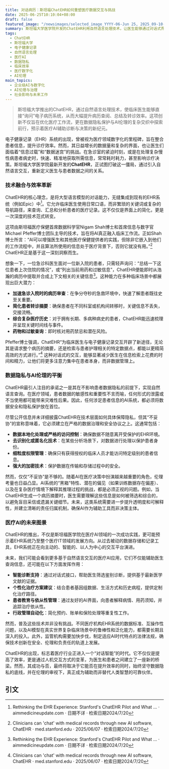 ```yaml
---
title: 对话病历：斯坦福ChatEHR如何重塑医疗数据交互与挑战
date: 2025-06-25T10:10:04+08:00
draft: false
featured_image: "/newsimages/selected_image_YYYY-06-Jun 25, 2025_09-10-16-917.jpg"
summary: 斯坦福大学医学院开发的ChatEHR利用自然语言处理技术，让医生能够通过对话式界面快速查询和汇总患者电子病历，显著提升了病历审查和信息获取的效率。这项技术不仅优化了临床工作流，更在医疗数据隐私保护方面做出承诺，同时在AI伦理、透明度和可解释性方面提出了更深层次的思考，预示着医疗AI辅助诊断的未来方向。
tags: 
  - ChatEHR
  - 斯坦福大学
  - 电子健康记录
  - 自然语言处理
  - 医疗AI
  - 数据隐私
  - 临床效率
  - 医疗数字化
  - AI伦理
main_topics: 
  - 企业级AI与数字化
  - AI伦理与治理
  - 社会影响与未来工作
---
```


> 斯坦福大学推出的ChatEHR，通过自然语言处理技术，使临床医生能够直接“询问”电子病历系统，从而大幅提升病历查阅、总结及转诊效率。这项创新不仅旨在优化医疗工作流，更在数据隐私保护与AI伦理的复杂交织中探索前行，预示着医疗AI辅助诊断与决策的新纪元。

电子健康记录（EHR）系统的出现，曾被视为医疗领域数字化的里程碑，旨在整合患者信息，提升诊疗效率。然而，其日益增长的数据量和复杂的界面，也让医生们面临着“信息过载”和“数据迷宫”的挑战。在急诊室的紧迫时刻，或是在处理复杂慢性病患者病史时，快速、精准地获取所需信息，常常耗时耗力，甚至影响诊疗决策。斯坦福大学医学院最新开发的**ChatEHR**，正试图打破这一僵局，通过引入自然语言交互，重新定义医生与患者数据之间的关系。

### 技术融合与效率革新

ChatEHR的核心理念，是将大型语言模型的对话能力，无缝集成到现有的EHR系统（例如Epic）中[^1]。它允许临床医生使用日常口语，而非繁琐的关键词或复杂的导航路径，来查询、汇总和分析患者的医疗记录。这不仅仅是界面上的简化，更是一次深度的技术范式转变。

这项由斯坦福医疗保健首席数据科学官Nigam Shah博士和首席信息与数字官Michael Pfeffer博士团队主导的技术，旨在将AI真正融入临床工作流。正如Shah博士所言：“AI可以增强医生和其他医疗保健提供者的实践，但除非它嵌入到他们的工作流程中，并且算法所使用的信息处于医疗背景下，否则它就没有用。”[^4] ChatEHR正是基于这一深刻洞察而生。

想象一下，一位急诊科医生面对一位新入院的患者，只需轻声询问：“总结一下这位患者上次住院的情况”，或“列出当前用药和过敏信息”，ChatEHR便能即时从浩瀚的病历中提取并合成上下文相关的关键信息[^1]。这种能力在多种临床场景中都展现出巨大潜力：

*   **加速急诊入院时的病历审查**：在争分夺秒的急救环境中，快速了解患者既往史至关重要。
*   **简化患者转诊摘要**：确保患者在不同科室或机构间转移时，关键信息不丢失，交接流畅。
*   **综合复杂医疗历史**：对于拥有长期、多病种病史的患者，ChatEHR能迅速梳理并呈现关键时间线与事件。
*   **药物和过敏查询**：即时核对用药禁忌和潜在风险。

Pfeffer博士强调，ChatEHR“为临床医生与电子健康记录交互开辟了新途径，无论其是请求整个病历的摘要，还是检索与患者护理相关的特定数据点，都能以更精简高效的方式进行。”[^4] 这种对话式的交互，能够显著减少医生在信息检索上花费的时间和精力，让他们将更多注意力集中在患者本身，而非数据管理上。

### 数据隐私与AI伦理的平衡

ChatEHR最引人注目的承诺之一是其在不影响患者数据隐私的前提下，实现自然语言查询。在医疗领域，患者数据的敏感性和重要性不言而喻，任何形式的泄露或不当使用都可能带来灾难性后果。因此，任何涉足患者信息的AI系统，都必须将数据安全和隐私保护放在首位。

尽管公开信息并未详细披露ChatEHR在技术层面如何具体保障隐私，但其“不妥协”的宣称意味着，它必须建立在严格的数据治理和安全协议之上。这通常包括：

*   **数据本地化处理或严格的访问控制**：确保数据不随意离开受保护的EHR环境。
*   **去识别化或匿名化技术**：在某些分析场景下，对数据进行处理以保护患者身份。
*   **细粒度权限管理**：确保只有获得授权的临床人员才能访问特定级别的患者信息。
*   **强大的加密技术**：保护数据在传输和存储过程中的安全。

然而，仅仅“不妥协”是不够的。随着AI在医疗决策中扮演越来越重要的角色，伦理考量也日益凸显。AI系统的“黑箱”特性、潜在的偏见（如果训练数据存在偏差）、以及在复杂医疗情境下解释其推理过程的挑战，都是必须正视的问题。例如，当ChatEHR生成一个病历摘要时，医生需要理解这些信息是如何被筛选和综合的，以避免盲目采信或遗漏关键细节。未来，这类系统需要进一步提升透明度和可解释性，并建立清晰的责任归属机制，确保AI作为辅助工具而非决策主体。

### 医疗AI的未来图景

ChatEHR的推出，不仅是斯坦福医学院在医疗AI领域的一次成功实践，更可能预示着EHR系统乃至整个医疗IT领域的发展方向。从过去被动的数据存储和记录工具，EHR系统正在向主动的、智能的、以人为中心的交互平台演进。

未来，我们可能会看到更多基于自然语言交互的医疗AI应用，它们不仅能辅助医生查询信息，还可能在以下方面发挥作用：

*   **智能诊断支持**：通过对话式接口，帮助医生筛选鉴别诊断，提供基于最新医学文献的证据。
*   **个性化治疗方案建议**：结合患者基因组数据、生活方式和历史病程，提供定制化治疗路径。
*   **患者教育与依从性管理**：通过友好的AI界面，向患者解释病情、用药须知，并追踪治疗依从性。
*   **行政管理自动化**：简化预约、账单和保险处理等重复性工作。

然而，普及这些技术并非没有挑战。不同医疗机构EHR系统的数据标准、互操作性问题，以及AI模型在真实世界复杂临床场景中的鲁棒性和泛化能力，都需要长期且深入的投入。此外，监管机构需要加快步伐，制定适应AI时代特点的法律法规，确保技术创新在安全、伦理和负责任的轨道上发展。

ChatEHR的出现，标志着医疗行业正进入一个“对话智能”的时代。它不仅仅是提高了效率，更是通过人机交互方式的变革，为医生和患者之间建立了一座新的桥梁。然而，其成功与否，最终将取决于它能否在提升效率的同时，始终坚守数据隐私的底线，并在伦理的审视下，真正成为辅助而非替代人类智慧的可靠伙伴。

## 引文
[^1]: Rethinking the EHR Experience: Stanford's ChatEHR Pilot and What ... · aimmedicineupdate.com · 日期不详 · 检索日期2024/7/20
[^2]: ChatEHR: Innovative AI software developed by Stanford Medicine enables ... · healthcare.digital · 日期不详 · 检索日期2024/7/20
[^3]: Stanford Medicine Launches ChatEHR: AI That Helps Doctors Talk to ... · thedoctorpreneuracademy.com · 2025/06/07 · 检索日期2024/7/20
[^4]: Clinicians can 'chat' with medical records through new AI software, ChatEHR · med.stanford.edu · 2025/06/07 · 检索日期2024/7/20
[^5]: New 'ChatEHR' tool enables clinical conversation at Stanford · healthcareitnews.com · 日期不详 · 检索日期2024/7/20
